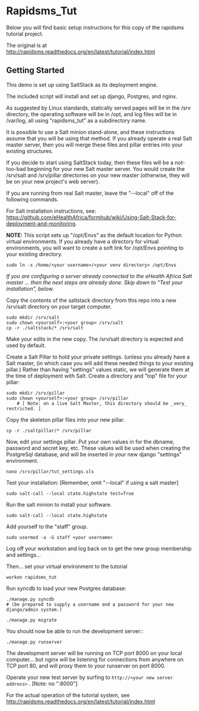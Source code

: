 
Rapidsms_Tut
========================

Below you will find basic setup instructions for this copy of the rapidsms tutorial project.

The original is at http://rapidsms.readthedocs.org/en/latest/tutorial/index.html

Getting Started
---------------

This demo is set up using SaltStack as its deployment engine.

The included script will install and set up django, Postgres, and nginx.

As suggested by Linux standards, statically served pages will be in the /srv directory, 
the operating software will be in /opt, and log files will be in /var/log, all using "rapidsms_tut"
as a subdirectory name.

It is possible to use a Salt minion stand-alone, and these instructions assume that you
will be using that method.  If you already operate a real Salt master server, then
you will merge these files and pillar entries into your existing structures.

If you decide to start using SaltStack today, then these files will be a not-too-bad beginning
for your new Salt master server. You would create the /srv/salt and /srv/pillar directories 
on your new master (otherwise, they will be on your new project's web server).

If you are running from real Salt master, leave the "--local" off of the following commands.

For Salt installation instructions, see:
https://github.com/eHealthAfrica/formhub/wiki/Using-Salt-Stack-for-deployment-and-monitoring.

__NOTE:__ This script sets up "/opt/Envs" as the default location for Python virtual environments.
If you already have a directory for virtual environments, you will want to create a soft link
for /opt/Envs pointing to your existing directory.

`sudo ln -s /home/<your username>/<your venv directory> /opt/Envs`

*If you are configuring a server already connected to the eHealth Africa Salt master ... 
then the next steps are already done. Skip down to "Test your installation", below.*

Copy the contents of the saltstack directory from this repo into a new /srv/salt directory
 on your target computer.

    sudo mkdir /srv/salt
    sudo chown <yourself>:<your group> /srv/salt
    cp -r ./saltstack/* /srv/salt

Make your edits in the new copy. The /srv/salt directory is expected and used by default.

Create a Salt Pillar to hold your private settings. 
  (unless you already have a Salt master,
  (in which case you will add these needed things to your existing pillar.)
Rather than having "settings" values static, we will generate them at the time of deployment with Salt.
Create a directory and "top" file for your pillar:

    sudo mkdir /srv/pillar
    sudo chown <yourself>:<your group> /srv/pillar
        # [ Note: on a live Salt Master, this directory should be _very_ restricted. ]
  
Copy the skeleton pillar files into your new pillar.

    cp -r ./saltpillar/* /srv/pillar
    
Now, edit your settings pillar. Put your own values in for the dbname, password and secret key, etc. 
These values will be used when creating the PostgreSql database, and will be inserted in your new
django "settings" environment.

    nano /srv/pillar/tut_settings.sls


Test your installation:  [Remember, omit "--local" if using a salt master]

    sudo salt-call --local state.highstate test=True
    
Run the salt minion to install your software.

    sudo salt-call --local state.highstate

Add yourself to the "staff" group.

    sudo usermod -a -G staff <your username>

Log off your workstation and log back on to get the new group membership and settings...

Then... set your virtual environment to the tutorial

    workon rapidsms_tut

Run syncdb to load your new Postgres database:

    ./manage.py syncdb
    # (be prepared to supply a username and a password for your new django/admin system.)

    ./manage.py migrate

You should now be able to run the development server::

    ./manage.py runserver

The development server will be running on TCP port 8000 on your local computer...
but nginx will be listening for connections from anywhere on TCP port 80,
 and will proxy them to your runserver on port 8000.

Operate your new test server by surfing to `http://<your new server address>` . [Note: no ":8000"]

For the actual operation of the tutorial system, see
http://rapidsms.readthedocs.org/en/latest/tutorial/index.html

